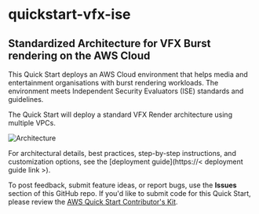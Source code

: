 # quickstart-vfx-ise
## Standardized Architecture for VFX Burst rendering on the AWS Cloud

This Quick Start deploys an AWS Cloud environment that helps media and entertainment organisations with burst rendering workloads. The environment meets Independent Security Evaluators (ISE) standards and guidelines.

The Quick Start will deploy a standard VFX Render architecture using multiple VPCs.

![Architecture](docs/vfx-on-aws-architecture.png)

For architectural details, best practices, step-by-step instructions, and customization options, see the 
[deployment guide](https://< deployment guide link >).

To post feedback, submit feature ideas, or report bugs, use the **Issues** section of this GitHub repo.
If you'd like to submit code for this Quick Start, please review the [AWS Quick Start Contributor's Kit](https://aws-quickstart.github.io/).
